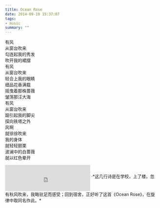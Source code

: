 ```yaml
---
title: Ocean Rose
date: 2014-09-19 15:37:07
tags: 
- music
summary: ""
---
```

有风\
从窗台吹来\
勾连起我的秀发\
吹开我的裙摆\
有风\
从窗台吹来\
轻合上我的眼睛\
细品花香满载\
摇曳着那株蔷薇\
皱荡那汪大海\
有风\
从窗台吹来\
踮引起我的脚尖\
探向铁塔之外\
风啊\
就徐徐吹来\
我的身体\
就轻轻颤栗\
波澜中的白蔷薇\
就以红色晕开

<iframe frameborder="no" align="middle" border="0" marginwidth="0" marginheight="0" width=280 height=86 src="https://music.163.com/outchain/player?type=2&id=4281062&auto=1&height=66"></iframe>
·*这几行诗是在学校，上了楼，忽有秋风吹来，我略驻足而感受；回到宿舍，正好听了这首《Ocean Rose》，在旋律中取同名作此。*